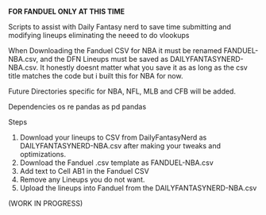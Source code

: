 **FOR FANDUEL ONLY AT THIS TIME**

Scripts to assist with Daily Fantasy nerd to save time submitting and modifying lineups eliminating the neeed to do vlookups

When Downloading the Fanduel CSV for NBA it must be renamed FANDUEL-NBA.csv, and the DFN Lineups must be saved as DAILYFANTASYNERD-NBA.csv. It honestly doesnt matter what you save it as as long as the csv title matches the code but i built this 
for NBA for now.
 
Future Directories specific for NBA, NFL, MLB and CFB will be added.


Dependencies
os
re
pandas as pd
pandas


Steps
1) Download your lineups to CSV from DailyFantasyNerd as DAILYFANTASYNERD-NBA.csv after making your tweaks and optimizations. 
2) Download the Fanduel .csv template as FANDUEL-NBA.csv
3) Add text to Cell AB1 in the Fanduel CSV
4) Remove any Lineups you do not want. 
5) Upload the lineups into Fanduel from the DAILYFANTASYNERD-NBA.csv 




(WORK IN PROGRESS)
